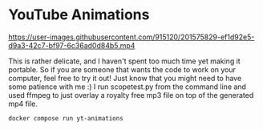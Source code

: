 # YouTube Animations



https://user-images.githubusercontent.com/915120/201575829-ef1d92e5-d9a3-42c7-bf97-6c36ad0d84b5.mp4


This is rather delicate, and I haven't spent too much time yet making it portable. So if you are someone that wants the code to work on your computer, feel free to try it out!
Just know that you might need to have some patience with me :)
I run scopetest.py from the command line and used ffmpeg to just overlay a royalty free mp3 file on top of the generated mp4 file.

```sh
docker compose run yt-animations
```
